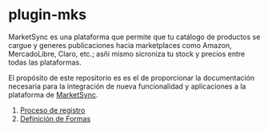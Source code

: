 # plugin-mks

MarketSync es una plataforma que permite que tu catálogo de productos se cargue y generes publicaciones hacia marketplaces como Amazon, MercadoLibre, Claro, etc.; asñi mismo sicroniza tu stock y precios entre todas las plataformas.


El propósito de este repositorio es es el de proporcionar la documentación necesaria para la integración de nueva funcionalidad y aplicaciones  a la plataforma de [MarketSync](https://marketsync.mx).

1. [Proceso de registro](docs/registro.md)
2. [Definición de Formas](docs/forma.md)


